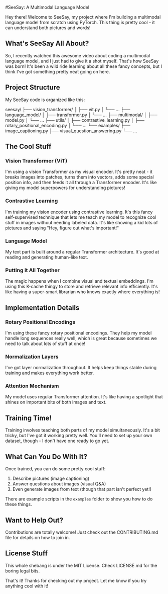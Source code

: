 #SeeSay: A Multimodal Language Model

Hey there! Welcome to SeeSay, my project where I'm building a multimodal language model from scratch using PyTorch. This thing is pretty cool - it can understand both pictures and words!

## What's SeeSay All About?

So, I recently watched this awesome video about coding a multimodal language model, and I just had to give it a shot myself. That's how SeeSay was born! It's been a wild ride learning about all these fancy concepts, but I think I've got something pretty neat going on here.

## Project Structure

My SeeSay code is organized like this:

seesay/ ├── vision_transformer/ │ ├── vit.py │ └── ... ├── language_model/ │ ├── transformer.py │ └── ... ├── multimodal/ │ ├── model.py │ └── ... ├── utils/ │ ├── contrastive_learning.py │ ├── rotary_positional_encoding.py │ └── ... └── examples/ ├── image_captioning.py ├── visual_question_answering.py └── ...

## The Cool Stuff

### Vision Transformer (ViT)

I'm using a vision Transformer as my visual encoder. It's pretty neat - it breaks images into patches, turns them into vectors, adds some special position info, and then feeds it all through a Transformer encoder. It's like giving my model superpowers for understanding pictures!

### Contrastive Learning

I'm training my vision encoder using contrastive learning. It's this fancy self-supervised technique that lets me teach my model to recognize cool stuff in images without needing labeled data. It's like showing a kid lots of pictures and saying "Hey, figure out what's important!"

### Language Model

My text part is built around a regular Transformer architecture. It's good at reading and generating human-like text.

### Putting it All Together

The magic happens when I combine visual and textual embeddings. I'm using this K-cache thingy to store and retrieve relevant info efficiently. It's like having a super-smart librarian who knows exactly where everything is!

## Implementation Details

### Rotary Positional Encodings

I'm using these fancy rotary positional encodings. They help my model handle long sequences really well, which is great because sometimes we need to talk about lots of stuff at once!

### Normalization Layers

I've got layer normalization throughout. It helps keep things stable during training and makes everything work better.

### Attention Mechanism

My model uses regular Transformer attention. It's like having a spotlight that shines on important bits of both images and text.


## Training Time!

Training involves teaching both parts of my model simultaneously. It's a bit tricky, but I've got it working pretty well. You'll need to set up your own dataset, though - I don't have one ready to go yet.

## What Can You Do With It?

Once trained, you can do some pretty cool stuff:

1. Describe pictures (image captioning)
2. Answer questions about images (visual Q&A)
3. Even generate images from text (though that part isn't perfect yet!)

There are example scripts in the `examples` folder to show you how to do these things.

## Want to Help Out?

Contributions are totally welcome! Just check out the CONTRIBUTING.md file for details on how to join in.

## License Stuff

This whole shebang is under the MIT License. Check LICENSE.md for the boring legal bits.

That's it! Thanks for checking out my project. Let me know if you try anything cool with it!



